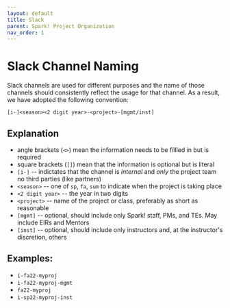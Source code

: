 ```yaml
---
layout: default
title: Slack
parent: Spark! Project Organization
nav_order: 1
---
```


# Slack Channel Naming

Slack channels are used for different purposes and the name of those channels should consistently reflect the usage for that channel. As a result, we have adopted the following convention:

`[i-]<season><2 digit year>-<project>-[mgmt/inst]`

## Explanation
* angle brackets (`<>`) mean the information needs to be fillled in but is required
* square brackets (`[]`)  mean that the information is optional but is literal
* `[i-]` -- indictates that the channel is *internal* and *only* the project team no third parties (like partners)
* `<season>` -- one of `sp`, `fa`, `sum` to indicate when the project is taking place
* `<2 digit year>` -- the year in two digits
* `<project>` -- name of the project or class, preferably as short as reasonable
* `[mgmt]` -- optional, should include only Spark! staff, PMs, and TEs. May include EIRs and Mentors
* `[inst]` -- optional, should include only instructors and, at the instructor's discretion, others


## Examples:

* `i-fa22-myproj`
* `i-fa22-myproj-mgmt`
* `fa22-myproj`
* `i-sp22-myproj-inst`
